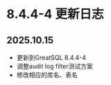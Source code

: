 # 8.4.4-4 更新日志

## 2025.10.15
* 更新到GreatSQL 8.4.4-4
* 调整audit log filter测试方案
* 修改相应的库名、表名

[8.4.4-4]: https://gitee.com/GreatSQL/GreatSQL-Docker/tree/greatsql-8.4.4-4/GreatSQL
